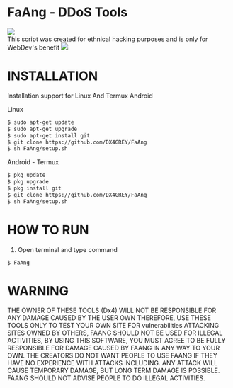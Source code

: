 # FaAng - DDoS Tools
<img src="https://img.shields.io/badge/Python-3.11-blue"></img><br>
This script was created for ethnical hacking purposes and is only for WebDev's benefit
<img src="https://static.javatpoint.com/blog/images/what-is-ddos-attack.png"/>
# INSTALLATION
  
Installation support for Linux And Termux Android

Linux
 ```bash
$ sudo apt-get update
$ sudo apt-get upgrade
$ sudo apt-get install git
$ git clone https://github.com/DX4GREY/FaAng
$ sh FaAng/setup.sh
 ```
Android - Termux
```bash
$ pkg update
$ pkg upgrade
$ pkg install git
$ git clone https://github.com/DX4GREY/FaAng
$ sh FaAng/setup.sh
```
# HOW TO RUN
1. Open terminal and type command
```bash
$ FaAng
```

# WARNING
THE OWNER OF THESE TOOLS (Dx4) WILL NOT BE RESPONSIBLE FOR ANY DAMAGE CAUSED BY THE USER OWN THEREFORE, USE THESE TOOLS ONLY TO TEST YOUR OWN SITE FOR vulnerabilities ATTACKING SITES OWNED BY OTHERS, FAANG SHOULD NOT BE USED FOR ILLEGAL ACTIVITIES, BY USING THIS SOFTWARE, YOU MUST AGREE TO BE FULLY RESPONSIBLE FOR DAMAGE CAUSED BY FAANG IN ANY WAY TO YOUR OWN. THE CREATORS DO NOT WANT PEOPLE TO USE FAANG IF THEY HAVE NO EXPERIENCE WITH ATTACKS INCLUDING. ANY ATTACK WILL CAUSE TEMPORARY DAMAGE, BUT LONG TERM DAMAGE IS POSSIBLE. FAANG SHOULD NOT ADVISE PEOPLE TO DO ILLEGAL ACTIVITIES.

